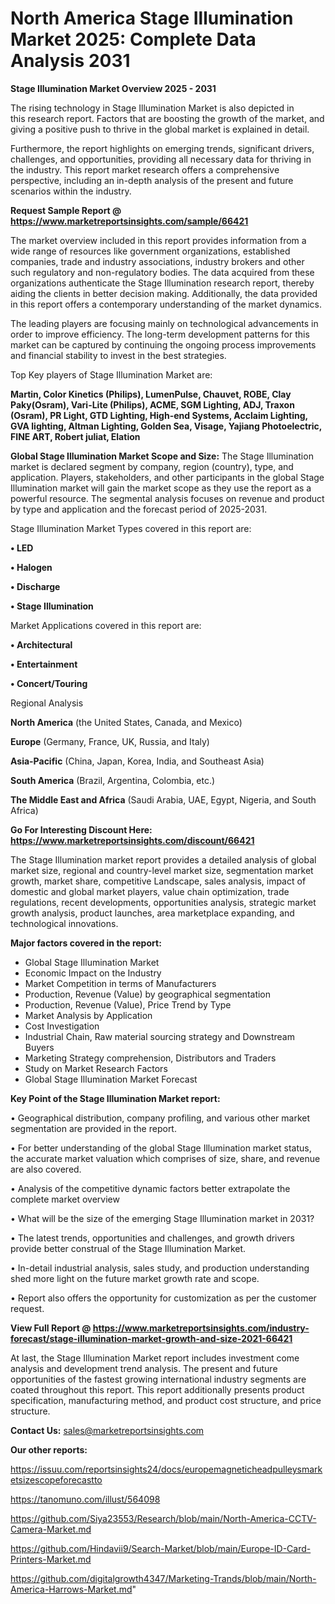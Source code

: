# North America Stage Illumination Market 2025: Complete Data Analysis 2031

<Strong> Stage Illumination Market Overview 2025 - 2031</strong>

The rising technology in Stage Illumination Market is also depicted in this research report. Factors that are boosting the growth of the market, and giving a positive push to thrive in the global market is explained in detail.

Furthermore, the report highlights on emerging trends, significant drivers, challenges, and opportunities, providing all necessary data for thriving in the industry. This report market research offers a comprehensive perspective, including an in-depth analysis of the present and future scenarios within the industry.

<strong>Request Sample Report @ <a href=https://www.marketreportsinsights.com/sample/66421>https://www.marketreportsinsights.com/sample/66421</a></strong>

The market overview included in this report provides information from a wide range of resources like government organizations, established companies, trade and industry associations, industry brokers and other such regulatory and non-regulatory bodies. The data acquired from these organizations authenticate the Stage Illumination research report, thereby aiding the clients in better decision making. Additionally, the data provided in this report offers a contemporary understanding of the market dynamics.

The leading players are focusing mainly on technological advancements in order to improve efficiency. The long-term development patterns for this market can be captured by continuing the ongoing process improvements and financial stability to invest in the best strategies.

Top Key players of Stage Illumination Market are:

<strong>Martin, Color Kinetics (Philips), LumenPulse, Chauvet, ROBE, Clay Paky(Osram), Vari-Lite (Philips), ACME, SGM Lighting, ADJ, Traxon (Osram), PR Light, GTD Lighting, High-end Systems, Acclaim Lighting, GVA lighting, Altman Lighting, Golden Sea, Visage, Yajiang Photoelectric, FINE ART, Robert juliat, Elation</strong>

<strong><b>Global Stage Illumination Market Scope and Size:</b></strong>
The Stage Illumination market is declared segment by company, region (country), type, and application. Players, stakeholders, and other participants in the global Stage Illumination market will gain the market scope as they use the report as a powerful resource. The segmental analysis focuses on revenue and product by type and application and the forecast period of 2025-2031.

Stage Illumination Market Types covered in this report are:

<strong>• LED

• Halogen

• Discharge

• Stage Illumination</strong>

Market Applications covered in this report are:

<strong>• Architectural

• Entertainment

• Concert/Touring</strong> 

Regional Analysis

<strong>North America</strong> (the United States, Canada, and Mexico)

<strong>Europe</strong> (Germany, France, UK, Russia, and Italy)

<strong>Asia-Pacific</strong> (China, Japan, Korea, India, and Southeast Asia)

<strong>South America</strong> (Brazil, Argentina, Colombia, etc.)

<strong>The Middle East and Africa</strong> (Saudi Arabia, UAE, Egypt, Nigeria, and South Africa)

<strong>Go For Interesting Discount Here: <a href=https://www.marketreportsinsights.com/discount/66421>https://www.marketreportsinsights.com/discount/66421</a></strong>

The Stage Illumination market report provides a detailed analysis of global market size, regional and country-level market size, segmentation market growth, market share, competitive Landscape, sales analysis, impact of domestic and global market players, value chain optimization, trade regulations, recent developments, opportunities analysis, strategic market growth analysis, product launches, area marketplace expanding, and technological innovations.

<strong><b>Major factors covered in the report:</b></strong>
<ul>
  <li>Global Stage Illumination Market </li>
  <li>Economic Impact on the Industry</li>
  <li>Market Competition in terms of Manufacturers</li>
  <li>Production, Revenue (Value) by geographical segmentation</li>
  <li>Production, Revenue (Value), Price Trend by Type</li>
  <li>Market Analysis by Application</li>
  <li>Cost Investigation</li>
  <li>Industrial Chain, Raw material sourcing strategy and Downstream Buyers</li>
  <li>Marketing Strategy comprehension, Distributors and Traders</li>
  <li>Study on Market Research Factors</li>
  <li>Global Stage Illumination Market Forecast</li>
</ul>

<strong><b>Key Point of the Stage Illumination Market report:</b></strong>

• Geographical distribution, company profiling, and various other market segmentation are provided in the report.

• For better understanding of the global Stage Illumination market status, the accurate market valuation which comprises of size, share, and revenue are also covered.

• Analysis of the competitive dynamic factors better extrapolate the complete market overview

• What will be the size of the emerging Stage Illumination market in 2031?

• The latest trends, opportunities and challenges, and growth drivers provide better construal of the Stage Illumination Market.

• In-detail industrial analysis, sales study, and production understanding shed more light on the future market growth rate and scope.

• Report also offers the opportunity for customization as per the customer request.

<strong><b>View Full Report @ <a href=https://www.marketreportsinsights.com/industry-forecast/stage-illumination-market-growth-and-size-2021-66421>https://www.marketreportsinsights.com/industry-forecast/stage-illumination-market-growth-and-size-2021-66421</a></b></strong>


At last, the Stage Illumination Market report includes investment come analysis and development trend analysis. The present and future opportunities of the fastest growing international industry segments are coated throughout this report. This report additionally presents product specification, manufacturing method, and product cost structure, and price structure.

<strong>Contact Us:</strong>
sales@marketreportsinsights.com

<strong>Our other reports:</strong>

<a href=https://issuu.com/reportsinsights24/docs/europemagneticheadpulleysmarketsizescopeforecastto>https://issuu.com/reportsinsights24/docs/europemagneticheadpulleysmarketsizescopeforecastto</a>

<a href=https://tanomuno.com/illust/564098>https://tanomuno.com/illust/564098</a>

<a href=https://github.com/Siya23553/Research/blob/main/North-America-CCTV-Camera-Market.md>https://github.com/Siya23553/Research/blob/main/North-America-CCTV-Camera-Market.md</a>

<a href=https://github.com/Hindavii9/Search-Market/blob/main/Europe-ID-Card-Printers-Market.md>https://github.com/Hindavii9/Search-Market/blob/main/Europe-ID-Card-Printers-Market.md</a>

<a href=https://github.com/digitalgrowth4347/Marketing-Trands/blob/main/North-America-Harrows-Market.md>https://github.com/digitalgrowth4347/Marketing-Trands/blob/main/North-America-Harrows-Market.md</a>"
